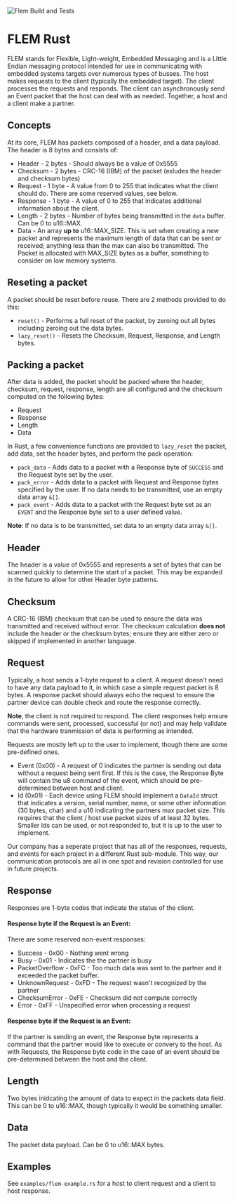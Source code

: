 ![Flem Build and Tests](https://github.com/amcelroy/flem-rust/actions/workflows/rust.yml/badge.svg)

# FLEM Rust

FLEM stands for Flexible, Light-weight, Embedded Messaging and is a Little 
Endian messaging protocol intended for use in communicating with embedded 
systems targets over numerous types of busses. The host makes requests to the 
client (typically the embedded target). The client processes the requests and 
responds. The client can asynchronously send an Event packet that the host can 
deal with as needed. Together, a host and a client make a partner.

## Concepts

At its core, FLEM has packets composed of a header, and a data payload. The 
header is 8 bytes and consists of:
- Header - 2 bytes - Should always be a value of 0x5555
- Checksum - 2 bytes - CRC-16 (IBM) of the packet (exludes the header and 
checksum bytes)
- Request - 1 byte - A value from 0 to 255 that indicates what the client 
should do. There are some reserved values, see below.
- Response - 1 byte - A value of 0 to 255 that indicates additional information
 about the client.
- Length - 2 bytes - Number of bytes being transmitted in the `data` buffer. 
Can be 0 to u16::MAX.
- Data - An array **up to** u16::MAX_SIZE. This is set when creating a new 
packet and represents the maximum length of data that can be sent or received; 
anything less than the max can also be transmitted. The Packet is allocated with
MAX_SIZE bytes as a buffer, something to consider on low memory systems.

## Reseting a packet
A packet should be reset before reuse. There are 2 methods provided to do this:
- `reset()` - Performs a full reset of the packet, by zeroing out all bytes
including zeroing out the data bytes.
- `lazy_reset()` - Resets the Checksum, Request, Response, and Length bytes.

## Packing a packet
After data is added, the packet should be packed where the header, checksum,
request, response, length are all configured and the checksum computed on the
following bytes:
- Request
- Response
- Length
- Data

In Rust, a few convenience functions are provided to `lazy_reset` the packet, 
add data, set the header bytes, and perform the pack operation:
- `pack_data` - Adds data to a packet with a Response byte of `SUCCESS` and the
Request byte set by the user.
- `pack_error` - Adds data to a packet with Request and Response bytes specified 
by the user. If no data needs to be transmitted, use an empty data array `&[]`.
- `pack_event` - Adds data to a packet with the Request byte set as an `EVENT`
and the Response byte set to a user defined value.

__Note__: If no data is to be transmitted, set data to an empty data array 
`&[]`.

## Header
The header is a value of 0x5555 and represents a set of bytes that can be 
scanned quickly to determine the start of a packet. This may be expanded in the 
future to allow for other Header byte patterns.

## Checksum
A CRC-16 (IBM) checksum that can be used to ensure the data was transmitted and
received without error. The checksum calculation **does not** include the 
header or the checksum bytes; ensure they are either zero or skipped if
implemented in another language.

## Request
Typically, a host sends a 1-byte request to a client. A request doesn't need to 
have any data payload to it, in which case a simple request packet is 8 bytes. 
A response packet should always echo the request to ensure the partner device 
can double check and route the response correctly. 

__Note__, the client is not required to respond. The client responses help 
ensure commands were sent, processed, successful (or not) and may help validate
that the hardware tranmission of data is performing as intended.

Requests are mostly left up to the user to implement, though there are some 
pre-defined ones.

- Event (0x00) - A request of 0 indicates the partner is sending out data without 
a request being sent first. If this is the case, the Response Byte will contain 
the u8 command of the event, which should be pre-determined between host and 
client.
- Id (0x01) - Each device using FLEM should implement a `DataId` struct that 
indicates a version, serial number, name, or some other information (30 bytes, 
char) and a u16 indicating the partners max packet size.  This requires that 
the client / host use packet sizes of at least 32 bytes. Smaller Ids can be 
used, or not responded to, but it is up to the user to implement.

Our company has a seperate project that has all of the responses, requests, and
events for each project in a different Rust sub-module. This way, our 
communication protocols are all in one spot and revision controlled for use in
future projects.

## Response
Responses are 1-byte codes that indicate the status of the client.

#### Response byte if the Request is an Event: 
There are some reserved non-event responses:
- Success - 0x00 - Nothing went wrong
- Busy - 0x01 - Indicates the the partner is busy
- PacketOverflow - 0xFC - Too much data was sent to the partner and it exceeded
the packet buffer.
- UnknownRequest - 0xFD - The request wasn't recognized by the partner
- ChecksumError - 0xFE - Checksum did not compute correctly
- Error - 0xFF - Unspecified error when processing a request

#### Response byte if the Request is an Event:
If the partner is sending an event, the Response byte represents a command that 
the partner would like to execute or convery to the host. As with Requests, the
Response byte code in the case of an event should be pre-determined between the
host and the client.

## Length
Two bytes inidcating the amount of data to expect in the packets data field. 
This can be 0 to u16::MAX, though typically it would be something smaller. 

## Data
The packet data payload. Can be 0 to u16::MAX bytes. 

## Examples

See `examples/flem-example.rs` for a host to client request and a client to host
 response.
